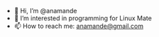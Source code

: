 - 👋 Hi, I’m @anamande
- 👀 I’m interested in programming for Linux Mate
- 📫 How to reach me: anamande@gmail.com

<!---
anamande/anamande is a ✨ special ✨ repository because its `README.md` (this file) appears on your GitHub profile.
You can click the Preview link to take a look at your changes.
--->
